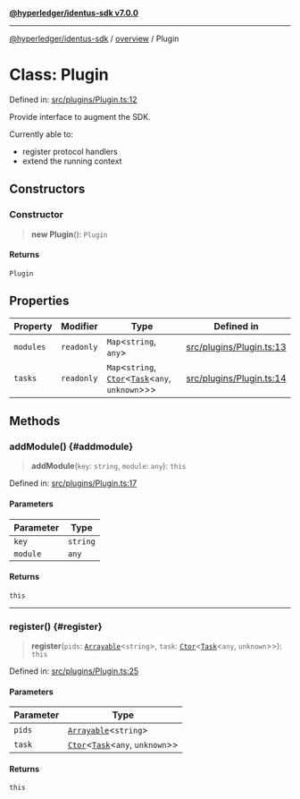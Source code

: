 [**@hyperledger/identus-sdk v7.0.0**](../../README.md)

***

[@hyperledger/identus-sdk](../../README.md) / [overview](../README.md) / Plugin

# Class: Plugin

Defined in: [src/plugins/Plugin.ts:12](https://github.com/hyperledger/identus-edge-agent-sdk-ts/blob/96423ee84b124a31ce63036d9d623d1cb73a13c2/src/plugins/Plugin.ts#L12)

Provide interface to augment the SDK.

Currently able to:
- register protocol handlers
- extend the running context

## Constructors

### Constructor

> **new Plugin**(): `Plugin`

#### Returns

`Plugin`

## Properties

| Property | Modifier | Type | Defined in |
| ------ | ------ | ------ | ------ |
| <a id="modules"></a> `modules` | `readonly` | `Map`\<`string`, `any`\> | [src/plugins/Plugin.ts:13](https://github.com/hyperledger/identus-edge-agent-sdk-ts/blob/96423ee84b124a31ce63036d9d623d1cb73a13c2/src/plugins/Plugin.ts#L13) |
| <a id="tasks"></a> `tasks` | `readonly` | `Map`\<`string`, [`Ctor`](../namespaces/Utils/interfaces/Ctor.md)\<[`Task`](../namespaces/Utils/classes/Task.md)\<`any`, `unknown`\>\>\> | [src/plugins/Plugin.ts:14](https://github.com/hyperledger/identus-edge-agent-sdk-ts/blob/96423ee84b124a31ce63036d9d623d1cb73a13c2/src/plugins/Plugin.ts#L14) |

## Methods

### addModule() {#addmodule}

> **addModule**(`key`: `string`, `module`: `any`): `this`

Defined in: [src/plugins/Plugin.ts:17](https://github.com/hyperledger/identus-edge-agent-sdk-ts/blob/96423ee84b124a31ce63036d9d623d1cb73a13c2/src/plugins/Plugin.ts#L17)

#### Parameters

| Parameter | Type |
| ------ | ------ |
| `key` | `string` |
| `module` | `any` |

#### Returns

`this`

***

### register() {#register}

> **register**(`pids`: [`Arrayable`](../namespaces/Utils/type-aliases/Arrayable.md)\<`string`\>, `task`: [`Ctor`](../namespaces/Utils/interfaces/Ctor.md)\<[`Task`](../namespaces/Utils/classes/Task.md)\<`any`, `unknown`\>\>): `this`

Defined in: [src/plugins/Plugin.ts:25](https://github.com/hyperledger/identus-edge-agent-sdk-ts/blob/96423ee84b124a31ce63036d9d623d1cb73a13c2/src/plugins/Plugin.ts#L25)

#### Parameters

| Parameter | Type |
| ------ | ------ |
| `pids` | [`Arrayable`](../namespaces/Utils/type-aliases/Arrayable.md)\<`string`\> |
| `task` | [`Ctor`](../namespaces/Utils/interfaces/Ctor.md)\<[`Task`](../namespaces/Utils/classes/Task.md)\<`any`, `unknown`\>\> |

#### Returns

`this`
